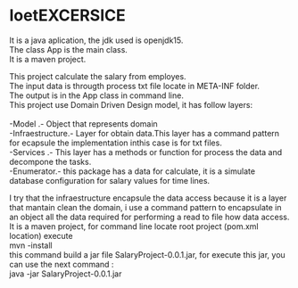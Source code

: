 # IoetEXCERSICE
It is a java aplication, the jdk used is openjdk15.</br>
The class App is the main class.</br>
It is a maven project.</br>
<p>
This project calculate the salary from employes.</br>
The input data is througth process txt file locate in META-INF folder.</br>
The output is in the App class in command line.</br>
This project use Domain Driven Design model, it has follow layers:</br></br>
<td>
-Model .- Object that represents domain</br>
-Infraestructure.- Layer for obtain data.This layer has a command pattern for ecapsule the implementation inthis case is for   txt files.</br>
-Services .- This layer has a methods or function for process the data and decompone the tasks.</br>
-Enumerator.- this package has a data for calculate, it is a simulate database configuration for salary values for time lines.</br>  
</td>                                                                                                                                                                                 
</p>
I try that the infraestructure encapsule the data access because it is a layer that  mantain clean the domain,  i use a command pattern to encapsulate in an object all the data required for performing a read to file how data access.
It is a maven project, for command line locate  root project (pom.xml location) execute</br>  
 mvn -install 
 </br>
this command build a jar file SalaryProject-0.0.1.jar, for execute this jar, you can use the next command : </br>
 java -jar SalaryProject-0.0.1.jar
